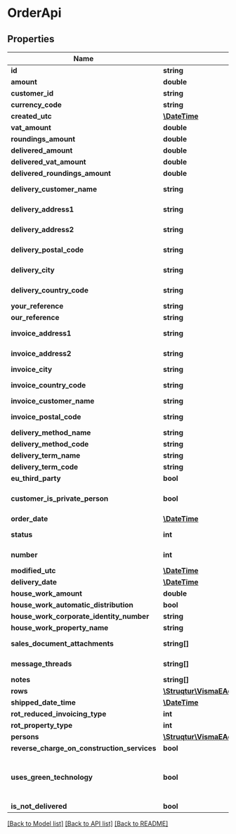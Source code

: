 # OrderApi

## Properties
Name | Type | Description | Notes
------------ | ------------- | ------------- | -------------
**id** | **string** | Purpose: Unique Id provided by eAccounting | [optional] 
**amount** | **double** | Format: 2 decimals | [optional] 
**customer_id** | **string** |  | 
**currency_code** | **string** | Max length: 3 characters | 
**created_utc** | [**\DateTime**](\DateTime.md) |  | [optional] 
**vat_amount** | **double** | Format: 2 decimals | [optional] 
**roundings_amount** | **double** | Format: 2 decimals | [optional] 
**delivered_amount** | **double** | Format: 2 decimals | [optional] 
**delivered_vat_amount** | **double** | Format: 2 decimals | [optional] 
**delivered_roundings_amount** | **double** | Format: 2 decimals | [optional] 
**delivery_customer_name** | **string** | Max length: 50 characters  Default: The value on the selected customer | [optional] 
**delivery_address1** | **string** | Max length: 50 characters  Default: The value on the selected customer | [optional] 
**delivery_address2** | **string** | Max length: 50 characters  Default: The value on the selected customer | [optional] 
**delivery_postal_code** | **string** | Max length: 10 characters  Default: The value on the selected customer | [optional] 
**delivery_city** | **string** | Max length: 50 characters  Default: The value on the selected customer | [optional] 
**delivery_country_code** | **string** | Max length: 2 characters  Default: The value on the selected customer | [optional] 
**your_reference** | **string** | Max length: 50 characters | [optional] 
**our_reference** | **string** | Max length: 50 characters | [optional] 
**invoice_address1** | **string** | Max length: 50 characters  Default: The value on the selected customer | [optional] 
**invoice_address2** | **string** | Max length: 50 characters  Default: The value on the selected customer | [optional] 
**invoice_city** | **string** | Default: The value on the selected customer | [optional] 
**invoice_country_code** | **string** | Max length: 2 characters  The value on the selected customer | [optional] 
**invoice_customer_name** | **string** | Readonly  The selected customer&#39;s name | [optional] 
**invoice_postal_code** | **string** | Max length: 10 characters  Default: The value on the selected customer | [optional] 
**delivery_method_name** | **string** | Max length: 50 characters | [optional] 
**delivery_method_code** | **string** | Max length: 50 characters | [optional] 
**delivery_term_name** | **string** | Max length: 50 characters | [optional] 
**delivery_term_code** | **string** | Max length: 20 characters | [optional] 
**eu_third_party** | **bool** |  | 
**customer_is_private_person** | **bool** | Purpose: This property will be set automatically depending on it&#39;s value which is set on the customer level | [optional] 
**order_date** | [**\DateTime**](\DateTime.md) | Format: YYYY-MM-DD | 
**status** | **int** | 1 &#x3D; Draft, 2 &#x3D; Ongoing, 3 &#x3D; Shipped, 4 &#x3D; Invoiced | 
**number** | **int** | Purpose: This property will be set automatically upon creation of an order | [optional] 
**modified_utc** | [**\DateTime**](\DateTime.md) |  | [optional] 
**delivery_date** | [**\DateTime**](\DateTime.md) | Format: YYYY-MM-DD.   Default: null | [optional] 
**house_work_amount** | **double** |  | [optional] 
**house_work_automatic_distribution** | **bool** |  | [optional] 
**house_work_corporate_identity_number** | **string** | Max length: 20 characters | [optional] 
**house_work_property_name** | **string** | Max length: 100 characters | [optional] 
**sales_document_attachments** | **string[]** | Fetch SalesDocumentAttachments via GET /v2/salesdocumentattachments/{attachmentId} | [optional] 
**message_threads** | **string[]** | Fetch messages via GET /v2/messagethreads/{messageThreadId} | [optional] 
**notes** | **string[]** | Fetch notes via GET /v2/notes/{notesId} | [optional] 
**rows** | [**\Struqtur\VismaEAccounting\Model\OrderRowApi[]**](OrderRowApi.md) |  | [optional] 
**shipped_date_time** | [**\DateTime**](\DateTime.md) | Format: YYYY-MM-DD.   Default: null | [optional] 
**rot_reduced_invoicing_type** | **int** | 0 &#x3D; None, 1 &#x3D; Rot, 2 &#x3D; Rut | 
**rot_property_type** | **int** | 1 &#x3D; Apartment, 2 &#x3D; Property | [optional] 
**persons** | [**\Struqtur\VismaEAccounting\Model\SalesDocumentRotRutReductionPersonApi[]**](SalesDocumentRotRutReductionPersonApi.md) |  | [optional] 
**reverse_charge_on_construction_services** | **bool** |  | 
**uses_green_technology** | **bool** | Set to true if this order benefits from deduction on Green Technology.  If set to true the order must have RotReducedInvoicingType set to normal and contain at least one row with applicable deduction. | [optional] 
**is_not_delivered** | **bool** |  | [optional] 

[[Back to Model list]](../README.md#documentation-for-models) [[Back to API list]](../README.md#documentation-for-api-endpoints) [[Back to README]](../README.md)


